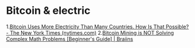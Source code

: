 # Bitcoin & electric
1.[Bitcoin Uses More Electricity Than Many Countries. How Is That Possible? - The New York Times (nytimes.com)](https://www.nytimes.com/interactive/2021/09/03/climate/bitcoin-carbon-footprint-electricity.html)
2.[Bitcoin Mining is NOT Solving Complex Math Problems [Beginner's Guide] | Braiins](https://zh.braiins.com/blog/bitcoin-mining-analogy-beginners-guide)